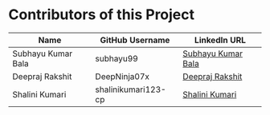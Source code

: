 # Contributors of this Project

|          Name          |     GitHub Username     |    LinkedIn URL    |
| -----------------------|-------------------------|--------------------|
| Subhayu Kumar Bala     |        subhayu99        |    [Subhayu Kumar Bala](https://www.linkedin.com/in/subhayu-kumar-bala)|
| Deepraj Rakshit        |       DeepNinja07x      |    [Deepraj Rakshit](https://www.linkedin.com/in/deepraj-rakshit)|
| Shalini Kumari           |     shalinikumari123-cp   |   [Shalini Kumari](https://www.linkedin.com/in/shalini-kumari-8a93551b4)            |
